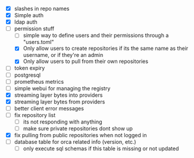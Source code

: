 - [x] slashes in repo names
- [x] Simple auth
- [x] ldap auth
- [ ] permission stuff
  - [ ] simple way to define users and their permissions through a "users.toml"
  - [x] Only allow users to create repositories if its the same name as their username, or if they're an admin
  - [x] Only allow users to pull from their own repositories
- [ ] token expiry
- [ ] postgresql
- [ ] prometheus metrics
- [ ] simple webui for managing the registry
- [x] streaming layer bytes into providers
- [x] streaming layer bytes from providers
- [ ] better client error messages
- [ ] fix repository list
  - [ ] its not responding with anything
  - [ ] make sure private repositories dont show up
- [x] fix pulling from public repositories when not logged in
- [ ] database table for orca related info (version, etc.)
  - [ ] only execute sql schemas if this table is missing or not updated